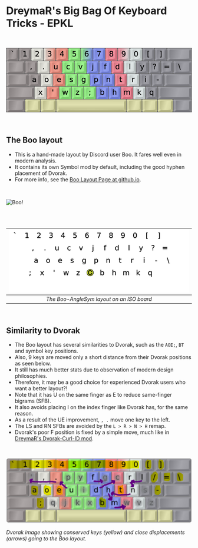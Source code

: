 DreymaR's Big Bag Of Keyboard Tricks - EPKL
===========================================
<br>

![Boo-AngleSym Layout help image with finger coloring, ANSI board](./BooLayout_ANS-AS_EPKL.png)

<br>

The Boo layout
--------------
- This is a hand-made layout by Discord user Boo. It fares well even in modern analysis.
- It contains its own Symbol mod by default, including the good hyphen placement of Dvorak.
- For more info, see the [Boo Layout Page at github.io][BooLay].
<br>

![Boo!](./_Res/Ghost_Discord.png)

<br><br>

|![EPKL help image for Boo-AngleSym on an ISO board](./Boo-eD_ISO_AngleSym/state0.png)|
|   :---:   |
|_The Boo-AngleSym layout on an ISO board_|

<br>

Similarity to Dvorak
--------------------
- The Boo layout has several similarities to Dvorak, such as the `AOE;`, `BT` and symbol key positions.
- Also, 9 keys are moved only a short distance from their Dvorak positions as seen below.
- It still has much better stats due to observation of modern design philosophies.
- Therefore, it may be a good choice for experienced Dvorak users who want a better layout?!
- Note that it has U on the same finger as E to reduce same-finger bigrams (SFB).
- It also avoids placing I on the index finger like Dvorak has, for the same reason.
- As a result of the UE improvement, `, .` move one key to the left.
- The LS and RN SFBs are avoided by the `L > R > N > H` remap.
- Dvorak's poor F position is fixed by a simple move, much like in [DreymaR's Dvorak-Curl-ID mod][Dvk-ID].
<br>

![Conservations and close displacements from Dvorak to the Boo layout](./_Res/Similarity_Dvorak-2-Boo.png)

_Dvorak image showing conserved keys (yellow) and close displacements (arrows) going to the Boo layout._

[BooLay]: https://ballerboo.github.io/boolayout/ (The Boo layout page on github.io)
[Dvk-ID]: ../Dvorak#the-dvorak-curl-id-ergo-mod (DreymaR's Dvorak Curl-ID ergo mod)
